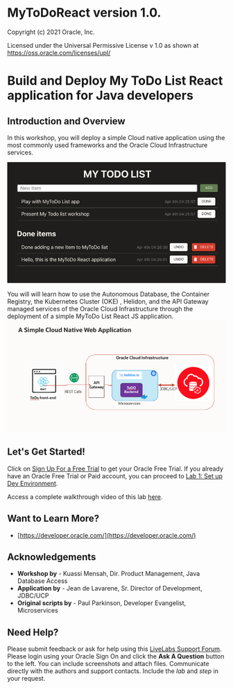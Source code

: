 # MyToDoReact version 1.0.
Copyright (c) 2021 Oracle, Inc.

Licensed under the Universal Permissive License v 1.0 as shown at https://oss.oracle.com/licenses/upl/

# Build and Deploy My ToDo List React application for Java developers
## Introduction and Overview

In this workshop, you will deploy a simple Cloud native application using the most commonly used frameworks and the Oracle Cloud Infrastructure services.

![](./images/Application.png " ")

You will will learn how to use the Autonomous Database, the Container Registry, the Kubernetes Cluster (OKE) , Helidon, and the API Gateway managed services of the Oracle Cloud Infrastructure through the deployment of a simple MyToDo List React JS application.
![](./images/architecture.png " ")

## Let's Get Started!

Click on [Sign Up For a Free Trial](?lab=sign-up-for-free-trial) to get your Oracle Free Trial. If you already have an Oracle Free Trial or Paid account, you can proceed to [Lab 1: Set up Dev Environment](?setup-dev-environment/README.md).

Access a complete walkthrough video of this lab [here](https://tinyurl.com/...).


## Want to Learn More?

* [https://developer.oracle.com/](https://developer.oracle.com/)

## Acknowledgements
* **Workshop by** - Kuassi Mensah, Dir. Product Management, Java Database Access
* **Application by** - Jean de Lavarene, Sr. Director of Development, JDBC/UCP
* **Original scripts by** - Paul Parkinson, Developer Evangelist, Microservices

## Need Help?
Please submit feedback or ask for help using this [LiveLabs Support Forum](https://community.oracle.com/tech/developers/categories/building-microservices-with-oracle-converged-database). Please login using your Oracle Sign On and click the **Ask A Question** button to the left.  You can include screenshots and attach files.  Communicate directly with the authors and support contacts.  Include the *lab* and *step* in your request.
